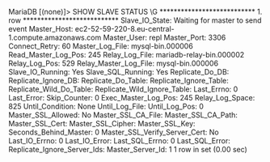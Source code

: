 MariaDB [(none)]> SHOW SLAVE STATUS \G
*************************** 1. row ***************************
               Slave_IO_State: Waiting for master to send event
                  Master_Host: ec2-52-59-220-8.eu-central-1.compute.amazonaws.com
                  Master_User: repl
                  Master_Port: 3306
                Connect_Retry: 60
              Master_Log_File: mysql-bin.000006
          Read_Master_Log_Pos: 245
               Relay_Log_File: mariadb-relay-bin.000002
                Relay_Log_Pos: 529
        Relay_Master_Log_File: mysql-bin.000006
             Slave_IO_Running: Yes
            Slave_SQL_Running: Yes
              Replicate_Do_DB:
          Replicate_Ignore_DB:
           Replicate_Do_Table:
       Replicate_Ignore_Table:
      Replicate_Wild_Do_Table:
  Replicate_Wild_Ignore_Table:
                   Last_Errno: 0
                   Last_Error:
                 Skip_Counter: 0
          Exec_Master_Log_Pos: 245
              Relay_Log_Space: 825
              Until_Condition: None
               Until_Log_File:
                Until_Log_Pos: 0
           Master_SSL_Allowed: No
           Master_SSL_CA_File:
           Master_SSL_CA_Path:
              Master_SSL_Cert:
            Master_SSL_Cipher:
               Master_SSL_Key:
        Seconds_Behind_Master: 0
Master_SSL_Verify_Server_Cert: No
                Last_IO_Errno: 0
                Last_IO_Error:
               Last_SQL_Errno: 0
               Last_SQL_Error:
  Replicate_Ignore_Server_Ids:
             Master_Server_Id: 1
1 row in set (0.00 sec)


